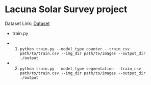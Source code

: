 # Lacuna Solar Survey project

Dataset Link: [Dataset](https://www.kaggle.com/datasets/kimp1995/lacuna-solar-survey-challenge/data)

- train.py 

- 1. ``python train.py --model_type counter --train_csv path/to/train.csv --img_dir path/to/images --output_dir ./output``
- 2. ``python train.py --model_type segmentation --train_csv path/to/train.csv --img_dir path/to/images --output_dir ./output``